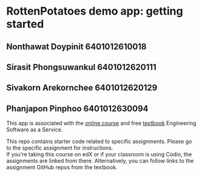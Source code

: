 # RottenPotatoes demo app: getting started

## Nonthawat Doypinit 			6401012610018
## Sirasit Phongsuwankul 	    6401012620111
## Sivakorn Arekornchee		6401012620129
## Phanjapon Pinphoo 			6401012630094

This app is associated with the [online
course](http://www.saas-class.org) and free
[textbook](http://www.saasbook.info) Engineering Software as a Service.

This repo contains starter code related to specific assignments.
Please go to the specific assignment for instructions.  
If you're taking this course on edX or if your classroom is using
Codio, the assignments are linked from there.  Alternatively, you can
follow links to the assignment GitHub repos from the textbook.

